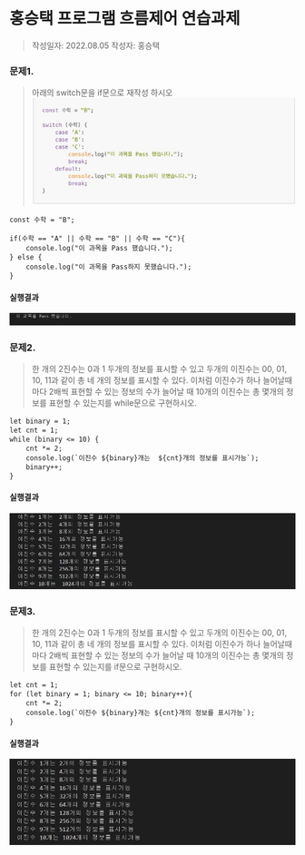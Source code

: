홍승택 프로그램 흐름제어 연습과제
=================================
> 작성일자: 2022.08.05
> 작성자: 홍승택

### 문제1.
>아래의 switch문을 if문으로 재작성 하시오
![switch문](./ex_01_switch.JPG)

```
const 수학 = "B";

if(수학 == "A" || 수학 == "B" || 수학 == "C"){
    console.log("이 과목을 Pass 했습니다.");
} else {
    console.log("이 과목을 Pass하지 못했습니다.");
}

```
#### 실행결과
![ex_01_print](./ex_01_print.JPG)

### 문제2.
> 한 개의 2진수는 0과 1 두개의 정보를 표시할 수 있고 두개의 이진수는 00, 01, 10, 11과 같이 총 네 개의 정보를 표시할 수 있다. 이처럼 이진수가 하나 늘어날때 마다 2배씩 표현할 수 있는 정보의 수가 늘어날 때 10개의 이진수는 총 몇개의 정보를 표현할 수 있는지를 while문으로 구현하시오.

```
let binary = 1;
let cnt = 1;
while (binary <= 10) {
    cnt *= 2;
    console.log(`이진수 ${binary}개는  ${cnt}개의 정보를 표시가능`);
    binary++;
}

```
#### 실행결과
![ex_02_print](./ex_02_print.JPG)


### 문제3.
> 한 개의 2진수는 0과 1 두개의 정보를 표시할 수 있고 두개의 이진수는 00, 01, 10, 11과 같이 총 네 개의 정보를 표시할 수 있다. 이처럼 이진수가 하나 늘어날때 마다 2배씩 표현할 수 있는 정보의 수가 늘어날 때 10개의 이진수는 총 몇개의 정보를 표현할 수 있는지를 if문으로 구현하시오.

```
let cnt = 1;
for (let binary = 1; binary <= 10; binary++){
    cnt *= 2;
    console.log(`이진수 ${binary}개는 ${cnt}개의 정보를 표시가능`);
}

```
#### 실행결과
![ex_03_print](./ex_03_print.JPG)

